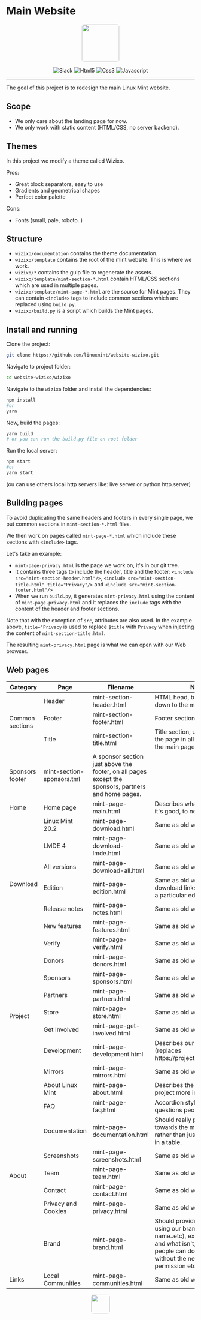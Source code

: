 # Main Website

<p align="center">
  <img src="./img/logo.svg" height="100" style="border-radius: 6px" />
</p>

<p align="center">
<img alt="Slack" src="https://img.shields.io/badge/Slack-4A154B?style=for-the-badge&logo=slack&logoColor=white"/>
<img alt="Html5" src="https://img.shields.io/badge/HTML5-E34F26?style=for-the-badge&logo=html5&logoColor=white"/>
<img alt="Css3" src="https://img.shields.io/badge/CSS3-1572B6?style=for-the-badge&logo=css3&logoColor=white"/>
<img alt="Javascript" src="https://img.shields.io/badge/JavaScript-F7DF1E?style=for-the-badge&logo=javascript&logoColor=black"/>
</p>

<hr>

The goal of this project is to redesign the main Linux Mint website.

## Scope

- We only care about the landing page for now.
- We only work with static content (HTML/CSS, no server backend).

## Themes

In this project we modify a theme called Wizixo.

Pros:

- Great block separators, easy to use
- Gradients and geometrical shapes
- Perfect color palette

Cons:

- Fonts (small, pale, roboto..)

## Structure

- `wizixo/documentation` contains the theme documentation.
- `wizixo/template` contains the root of the mint website. This is where we work.
- `wizixo/*` contains the gulp file to regenerate the assets.
- `wizixo/template/mint-section-*.html` contain HTML/CSS sections which are used in multiple pages.
- `wizixo/template/mint-page-*.html` are the source for Mint pages. They can contain `<include>` tags to include common sections which are replaced using `build.py`.
- `wizixo/build.py` is a script which builds the Mint pages.

## Install and running

Clone the project:

```bash
git clone https://github.com/linuxmint/website-wizixo.git
```

Navigate to project folder:

```bash
cd website-wizixo/wizixo
```

Navigate to the `wizixo` folder and install the dependencies:

```bash
npm install
#or
yarn
```

Now, build the pages:

```bash
yarn build
# or you can run the build.py file on root folder
```

Run the local server:

```bash
npm start
#or
yarn start
```

(ou can use others local http servers like: live server or python http.server)

## Building pages

To avoid duplicating the same headers and footers in every single page, we put common sections in `mint-section-*.html` files.

We then work on pages called `mint-page-*.html` which include these sections with `<include>` tags.

Let's take an example:

- `mint-page-privacy.html` is the page we work on, it's in our git tree.
- It contains three tags to include the header, title and the footer: `<include src="mint-section-header.html"/>`, `<include src="mint-section-title.html" title="Privacy"/>` and `<include src="mint-section-footer.html"/>`
- When we run `build.py`, it generates `mint-privacy.html` using the content of `mint-page-privacy.html` and it replaces the `include` tags with the content of the header and footer sections.

Note that with the exception of `src`, attributes are also used. In the example above, `title="Privacy` is used to replace `$title` with `Privacy` when injecting the content of `mint-section-title.html`.

The resulting `mint-privacy.html` page is what we can open with our Web browser.

## Web pages

<table>
    <thead>
        <tr>
            <th>Category</th>
            <th>Page</th>
            <th>Filename</th>
            <th>Notes</th>
        </tr>
    </thead>
    <tbody>
        <tr>
            <td rowspan=3>Common sections</td>
            <td>Header</td>
            <td>mint-section-header.html</td>
            <td>HTML head, body all the way down to the menu (included).</td>
        </tr>
        <tr>
            <td>Footer</td>
            <td>mint-section-footer.html</td>
            <td>Footer section.</td>
        </tr>
        <tr>
            <td>Title</td>
            <td>mint-section-title.html</td>
            <td>Title section, used at the top of the page in all pages, except the main page.</td>
        </tr>
        <tr>
            <td>Sponsors footer</td>
            <td>mint-section-sponsors.tml</td>
            <td>A sponsor section just above the footer, on all pages except the sponsors, partners and home pages.</td>
        </tr>
        <tr>
            <td>Home</td>
            <td>Home page</td>
            <td>mint-page-main.html</td>
            <td>Describes what Mint is, why it's good, to newcomers.</td>
        </tr>
        <tr>
            <td rowspan=7>Download</td>
            <td>Linux Mint 20.2</td>
            <td>mint-page-download.html</td>
            <td>Same as old website</td>
        </tr>
        <tr>
            <td>LMDE 4</td>
            <td>mint-page-download-lmde.html</td>
            <td>Same as old website</td>
        </tr>
        <tr>
            <td>All versions</td>
            <td>mint-page-download-all.html</td>
            <td>Same as old website</td>
        </tr>
        <tr>
            <td>Edition</td>
            <td>mint-page-edition.html</td>
            <td>Same as old website, download links with mirrors for a particular edition</td>
        </tr>
        <tr>
            <td>Release notes</td>
            <td>mint-page-notes.html</td>
            <td>Same as old website</td>
        </tr>
        <tr>
            <td>New features</td>
            <td>mint-page-features.html</td>
            <td>Same as old website</td>
        </tr>
        <tr>
            <td>Verify</td>
            <td>mint-page-verify.html</td>
            <td>Same as old website</td>
        </tr>
        <tr>
            <td rowspan=7>Project</td>
            <td>Donors</td>
            <td>mint-page-donors.html</td>
            <td>Same as old website</td>
        </tr>
        <tr>
            <td>Sponsors</td>
            <td>mint-page-sponsors.html</td>
            <td>Same as old website</td>
        </tr>
        <tr>
            <td>Partners</td>
            <td>mint-page-partners.html</td>
            <td>Same as old website</td>
        </tr>
        <tr>
            <td>Store</td>
            <td>mint-page-store.html</td>
            <td>Same as old website</td>
        </tr>
        <tr>
            <td>Get Involved</td>
            <td>mint-page-get-involved.html</td>
            <td>Same as old website</td>
        </tr>
        <tr>
            <td>Development</td>
            <td>mint-page-development.html</td>
            <td>Describes our projects (replaces https://projects.linuxmint.com/) </td>
        </tr>
        <tr>
            <td>Mirrors</td>
            <td>mint-page-mirrors.html</td>
            <td>Same as old website</td>
        </tr>
      <tr>
            <td rowspan=8>About</td>
            <td>About Linux Mint</td>
            <td>mint-page-about.html</td>
            <td>Describes the OS and the project more in details.</td>
        </tr>
        <tr>
            <td>FAQ</td>
            <td>mint-page-faq.html</td>
            <td>Accordion style? Answer main questions people have.</td>
        </tr>
        <tr>
            <td>Documentation</td>
            <td>mint-page-documentation.html</td>
            <td>Should really push people towards the main documents rather than just list all of them in a table.</td>
        </tr>
        <tr>
            <td>Screenshots</td>
            <td>mint-page-screenshots.html</td>
            <td>Same as old website</td>
        </tr>
        <tr>
            <td>Team</td>
            <td>mint-page-team.html</td>
            <td>Same as old website</td>
        </tr>
        <tr>
            <td>Contact</td>
            <td>mint-page-contact.html</td>
            <td>Same as old website</td>
        </tr>
        <tr>
            <td>Privacy and Cookies</td>
            <td>mint-page-privacy.html</td>
            <td>Same as old website</td>
        </tr>
        <tr>
            <td>Brand</td>
            <td>mint-page-brand.html</td>
            <td>Should provide resources for using our brand (logo, name..etc), explain what is OK and what isn't, explain what people can do with Linux Mint without the need to ask for permission etc...</td>
        </tr>
      <tr>
            <td rowspan=1>Links</td>
            <td>Local Communities</td>
            <td>mint-page-communities.html</td>
            <td>Same as old website</td>
        </tr>
    </tbody>
</table>

<div align="center">

 <img src="./wizixo/template/img/favicon.ico" height="50" style="border-radius: 6px" />

</div>
